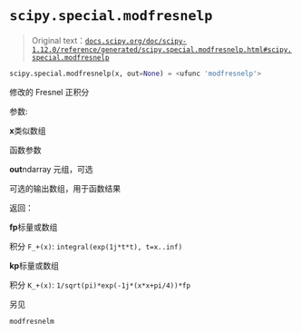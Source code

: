 # `scipy.special.modfresnelp`

> Original text：[`docs.scipy.org/doc/scipy-1.12.0/reference/generated/scipy.special.modfresnelp.html#scipy.special.modfresnelp`](https://docs.scipy.org/doc/scipy-1.12.0/reference/generated/scipy.special.modfresnelp.html#scipy.special.modfresnelp)

```py
scipy.special.modfresnelp(x, out=None) = <ufunc 'modfresnelp'>
```

修改的 Fresnel 正积分

参数:

**x**类似数组

函数参数

**out**ndarray 元组，可选

可选的输出数组，用于函数结果

返回：

**fp**标量或数组

积分 `F_+(x)`: `integral(exp(1j*t*t), t=x..inf)`

**kp**标量或数组

积分 `K_+(x)`: `1/sqrt(pi)*exp(-1j*(x*x+pi/4))*fp`

另见

`modfresnelm`
